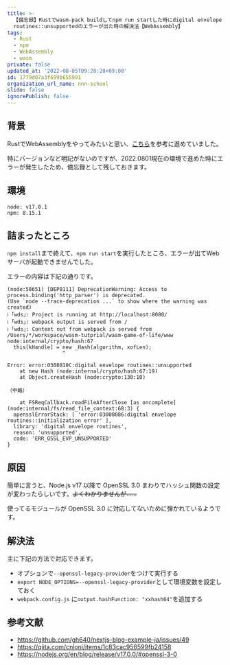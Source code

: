 ```yaml
---
title: >-
  【備忘録】Rustでwasm-pack buildしてnpm run startした時にdigital envelope
  routines::unsupportedのエラーが出た時の解決法【WebAssembly】
tags:
  - Rust
  - npm
  - WebAssembly
  - wasm
private: false
updated_at: '2022-08-05T09:28:28+09:00'
id: 1779d07a3f699b655991
organization_url_name: nnn-school
slide: false
ignorePublish: false
---
```

## 背景

RustでWebAssemblyをやってみたいと思い、[こちら](https://rustwasm.github.io/docs/book/game-of-life/hello-world.html)を参考に進めていました。

特にバージョンなど明記がないのですが、2022.0801現在の環境で進めた時にエラーが発生したため、備忘録として残しておきます。

## 環境

```
node: v17.0.1
npm: 8.15.1
```

## 詰まったところ

`npm install`まで終えて、`npm run start`を実行したところ、エラーが出てWebサーバが起動できませんでした。

エラーの内容は下記の通りです。
```
(node:58651) [DEP0111] DeprecationWarning: Access to process.binding('http_parser') is deprecated.
(Use `node --trace-deprecation ...` to show where the warning was created)
ℹ ｢wds｣: Project is running at http://localhost:8080/
ℹ ｢wds｣: webpack output is served from /
ℹ ｢wds｣: Content not from webpack is served from /Users/*/workspace/wasm-tutprial/wasm-game-of-life/www
node:internal/crypto/hash:67
  this[kHandle] = new _Hash(algorithm, xofLen);
                  ^

Error: error:0308010C:digital envelope routines::unsupported
    at new Hash (node:internal/crypto/hash:67:19)
    at Object.createHash (node:crypto:130:10)

（中略）

    at FSReqCallback.readFileAfterClose [as oncomplete] (node:internal/fs/read_file_context:68:3) {
  opensslErrorStack: [ 'error:03000086:digital envelope routines::initialization error' ],
  library: 'digital envelope routines',
  reason: 'unsupported',
  code: 'ERR_OSSL_EVP_UNSUPPORTED'
}
```

## 原因
簡単に言うと、Node.js v17 以降で OpenSSL 3.0 まわりでハッシュ関数の設定が変わったらしいです。~~よくわかりませんが……~~

使ってるモジュールが OpenSSL 3.0 に対応してないために弾かれているようです。

## 解決法

主に下記の方法で対応できます。

* オプションで`--openssl-legacy-provider`をつけて実行する
* `export NODE_OPTIONS=--openssl-legacy-provider`として環境変数を設定しておく
* `webpack.config.js` に`output.hashFunction: "xxhash64"`を追加する


## 参考文献
* https://github.com/gh640/nextjs-blog-example-ja/issues/49
* https://qiita.com/cnloni/items/1c83cac956599fb24158
* https://nodejs.org/en/blog/release/v17.0.0/#openssl-3-0
